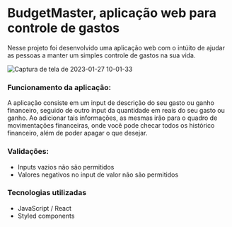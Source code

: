 # BudgetMaster, aplicação web para controle de gastos

Nesse projeto foi desenvolvido uma aplicação web com o intúito de ajudar as pessoas a manter um simples controle de gastos na sua vida.

![Captura de tela de 2023-01-27 10-01-33](https://user-images.githubusercontent.com/89361241/215095921-e5e967e1-9d02-4248-bcd8-d7ba81f63b9e.png)

### Funcionamento da aplicação:
A aplicação consiste em um input de descrição do seu gasto ou ganho financeiro, seguido de outro input da quantidade em reais do seu gasto ou ganho. Ao
adicionar tais informações, as mesmas irão para o quadro de movimentações financeiras, onde você pode checar todos os histórico financeiro, além de poder apagar o que desejar.

### Validações:

- Inputs vazios não são permitidos
- Valores negativos no input de valor não são permitidos

### Tecnologias utilizadas

- JavaScript / React
- Styled components


